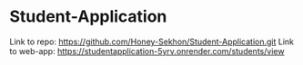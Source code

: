 # Student-Application
Link to repo: https://github.com/Honey-Sekhon/Student-Application.git
Link to web-app: https://studentapplication-5yrv.onrender.com/students/view
